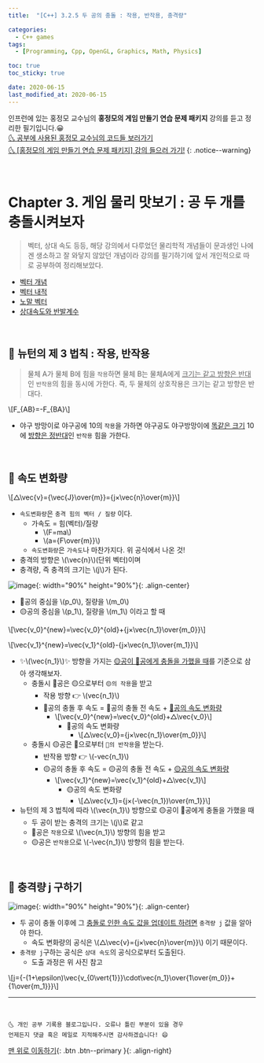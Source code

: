 ```yaml
---
title:  "[C++] 3.2.5 두 공의 충돌 : 작용, 반작용, 충격량" 

categories:
  - C++ games
tags:
  - [Programming, Cpp, OpenGL, Graphics, Math, Physics]

toc: true
toc_sticky: true

date: 2020-06-15
last_modified_at: 2020-06-15
---
```


인프런에 있는 홍정모 교수님의 **홍정모의 게임 만들기 연습 문제 패키지** 강의를 듣고 정리한 필기입니다.😀   
[🌜 공부에 사용된 홍정모 교수님의 코드들 보러가기](https://github.com/jmhong-simulation/GameDevPracticePackage)   
[🌜 [홍정모의 게임 만들기 연습 문제 패키지] 강의 들으러 가기!](https://www.inflearn.com/course/c-2)
{: .notice--warning}

<br>

# Chapter 3. 게임 물리 맛보기 : 공 두 개를 충돌시켜보자

> 벡터, 상대 속도 등등, 해당 강의에서 다루었던 물리학적 개념들이 문과생인 나에겐 생소하고 잘 와닿지 않았던 개념이라 강의를 필기하기에 앞서 개인적으로 따로 공부하여 정리해보았다.

- [벡터 개념](https://ansohxxn.github.io/c++%20games/chapter3-2-1/)
- [벡터 내적](https://ansohxxn.github.io/c++%20games/chapter3-2-2/)
- [노말 벡터](https://ansohxxn.github.io/c++%20games/chapter3-2-3/)
- [상대속도와 반발계수](https://ansohxxn.github.io/c++%20games/chapter3-2-4/)

<br>

## 🔔 뉴턴의 제 3 법칙 : 작용, 반작용

> 물체 A가 물체 B에 힘을 `작용`하면 물체 B는 물체A에게 <u>크기는 같고 방향은 반대</u>인 `반작용`의 힘을 동시에 가한다. 즉, 두 물체의 상호작용은 크기는 같고 방향은 반대다.

\\[F_{AB}=-F_{BA}\\]

- 야구 방망이로 야구공에 10의 `작용`을 가하면 야구공도 야구방망이에 <u>똑같은 크기</u> 10에 <u>방향은 정반대</u>인 `반작용` 힘을 가한다. 

<br>

## 🔔 속도 변화량 

\\[△\vec{v}={\vec{J}\over{m}}={j×\vec{n}\over{m}}\\]

- `속도변화량`은 `충격 힘의 벡터 / 질량` 이다. 
  - 가속도 = 힘(벡터)/질량  
    - \\(F=ma\\)
    - \\(a={F\over{m}}\\) 
  - `속도변화량`은 `가속도`나 마찬가지다. 위 공식에서 나온 것!
- 충격의 방향은 \\(\vec{n}\\)(단위 벡터)이며
- 충격량, 즉 충격의 크기는 \\(j\\)가 된다.

![image](https://user-images.githubusercontent.com/42318591/85219413-7711fa80-b3de-11ea-8329-9bc86da905a5.png){: width="90%" height="90%"}{: .align-center}

- 🔴공의 중심을 \\(p_0\\), 질량을 \\(m_0\\) 
- 🟡공의 중심을 \\(p_1\\), 질량을 \\(m_1\\) 이라고 할 때 

\\[\vec{v_0}^{new}=\vec{v_0}^{old}+{j×\vec{n_1}\over{m_0}}\\]

\\[\vec{v_1}^{new}=\vec{v_1}^{old}-{j×\vec{n_1}\over{m_1}}\\]

- ✨\\(\vec{n_1}\\)✨ 방향을 가지는 <u>🟡공이 🔴공에게 충돌을 가했을 때</u>를 기준으로 삼아 생각해보자.
  - 충돌시 🔴공은 🟡으로부터 `🟡의 작용`을 받고 
    - 작용 방향 👉 \\(vec{n_1}\\)
    - 🔴공의 충돌 후 속도 = 🔴공의 충돌 전 속도 + <u>🔴공의 속도 변화량</u>
      - \\[\vec{v_0}^{new}=\vec{v_0}^{old}+△\vec{v_0}\\]
        - 🔴공의 속도 변화량
          - \\[△\vec{v_0}={j×\vec{n_1}\over{m_0}}\\]
  - 충돌시 🟡공은 🔴으로부터 `🔴의 반작용`을 받는다. 
    - 반작용 방향 👉 \\(-vec{n_1}\\) 
    - 🟡공의 충돌 후 속도 = 🟡공의 충돌 전 속도 + <u>🟡공의 속도 변화량</u>
      - \\[\vec{v_1}^{new}=\vec{v_1}^{old}+△\vec{v_1}\\]
        - 🟡공의 속도 변화량
          - \\[△\vec{v_1}={j×(-\vec{n_1})\over{m_1}}\\]
- 뉴턴의 제 3 법칙에 따라 \\(\vec{n_1}\\) 방향으로 🟡공이 🔴공에게 충돌을 가했을 때
  - 두 공이 받는 충격의 크기는 \\(j\\)로 같고
  - 🔴공은 `작용`으로 \\(\vec{n_1}\\) 방향의 힘을 받고
  - 🟡공은 `반작용`으로 \\(-\vec{n_1}\\) 방향의 힘을 받는다.

<br>

## 🔔 충격량 j 구하기

![image](https://user-images.githubusercontent.com/42318591/85220159-5187ef80-b3e4-11ea-9735-4dddee99f6ff.png){: width="90%" height="90%"}{: .align-center}

- 두 공이 충돌 이후에 그 <u>충돌로 인한 속도 값을 업데이트 하려면</u> `충격량 j` 값을 알아야 한다.
  - 속도 변화량의 공식은 \\(△\vec{v}={j×\vec{n}\over{m}}\\) 이기 때문이다. 
- `충격량 j`구하는 공식은 `상대 속도`의 공식으로부터 도출된다.
  - 도출 과정은 위 사진 참고 

\\[j={-(1+\epsilon)\vec{v_{0\vert{1}}}\cdot\vec{n_1}\over{1\over{m_0}}+{1\over{m_1}}}\\]

***
<br>

    🌜 개인 공부 기록용 블로그입니다. 오류나 틀린 부분이 있을 경우 
    언제든지 댓글 혹은 메일로 지적해주시면 감사하겠습니다! 😄

[맨 위로 이동하기](#){: .btn .btn--primary }{: .align-right}